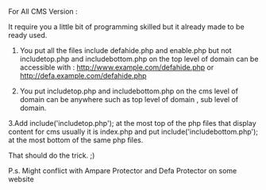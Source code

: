 For All CMS Version :

It require you a little bit of programming skilled but it already made to be ready used.

1. You put all the files include defahide.php and enable.php but not includetop.php and includebottom.php on the top level of domain can be accessible with : http://www.example.com/defahide.php or http://defa.example.com/defahide.php

2. You put includetop.php and includebottom.php on the cms level of domain can be anywhere such as top level of domain , sub level of domain.

3.Add include('includetop.php'); at the most top of the php files that display content for cms usually it is index.php and put include('includebottom.php'); at the most bottom of the same php files.

That should do the trick. ;)

P.s. Might conflict with Ampare Protector and Defa Protector on some website
